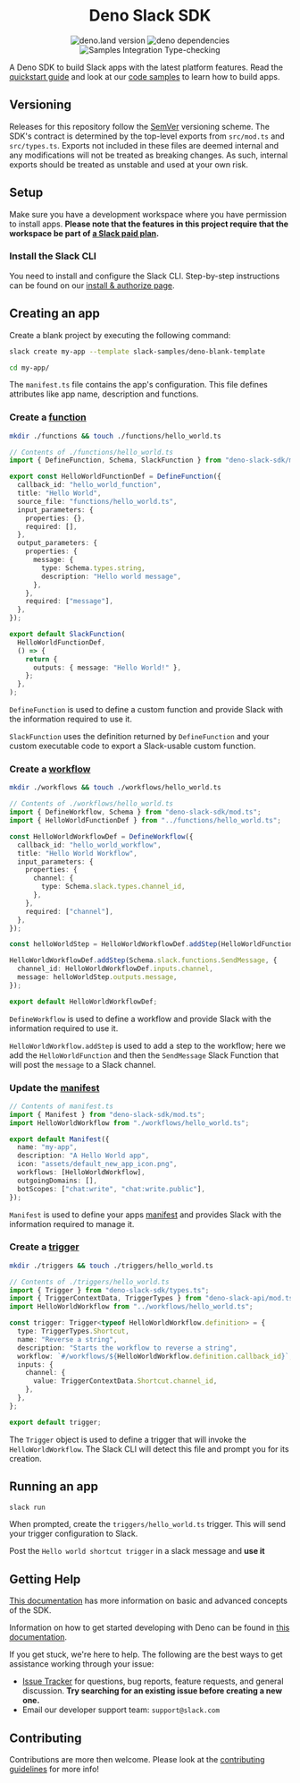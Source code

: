 <h1 align="center">
  Deno Slack SDK
  <br>
</h1>

<p align="center">
    <img alt="deno.land version" src="https://img.shields.io/endpoint?url=https%3A%2F%2Fdeno-visualizer.danopia.net%2Fshields%2Flatest-version%2Fx%2Fdeno_slack_sdk%2Fmod.ts">
    <img alt="deno dependencies" src="https://img.shields.io/endpoint?url=https%3A%2F%2Fdeno-visualizer.danopia.net%2Fshields%2Fupdates%2Fx%2Fdeno_slack_sdk%2Fmod.ts">
    <img alt="Samples Integration Type-checking" src="https://github.com/slackapi/deno-slack-sdk/workflows/Samples%20Integration%20Type-checking/badge.svg">
  </a>
</p>

A Deno SDK to build Slack apps with the latest platform features. Read the
[quickstart guide](https://api.slack.com/automation/quickstart) and look at our
[code samples](https://api.slack.com/automation/samples) to learn how to build
apps.

## Versioning

Releases for this repository follow the [SemVer](https://semver.org/) versioning
scheme. The SDK's contract is determined by the top-level exports from
`src/mod.ts` and `src/types.ts`. Exports not included in these files are deemed
internal and any modifications will not be treated as breaking changes. As such,
internal exports should be treated as unstable and used at your own risk.

## Setup

Make sure you have a development workspace where you have permission to install
apps. **Please note that the features in this project require that the workspace
be part of [a Slack paid plan](https://slack.com/pricing).**

### Install the Slack CLI

You need to install and configure the Slack CLI. Step-by-step instructions can
be found on our
[install & authorize page](https://api.slack.com/automation/cli/install).

## Creating an app

Create a blank project by executing the following command:

```zsh
slack create my-app --template slack-samples/deno-blank-template

cd my-app/
```

The `manifest.ts` file contains the app's configuration. This file defines
attributes like app name, description and functions.

### Create a [function](https://api.slack.com/automation/functions/custom)

```zsh
mkdir ./functions && touch ./functions/hello_world.ts
```

```ts
// Contents of ./functions/hello_world.ts
import { DefineFunction, Schema, SlackFunction } from "deno-slack-sdk/mod.ts";

export const HelloWorldFunctionDef = DefineFunction({
  callback_id: "hello_world_function",
  title: "Hello World",
  source_file: "functions/hello_world.ts",
  input_parameters: {
    properties: {},
    required: [],
  },
  output_parameters: {
    properties: {
      message: {
        type: Schema.types.string,
        description: "Hello world message",
      },
    },
    required: ["message"],
  },
});

export default SlackFunction(
  HelloWorldFunctionDef,
  () => {
    return {
      outputs: { message: "Hello World!" },
    };
  },
);
```

`DefineFunction` is used to define a custom function and provide Slack with the
information required to use it.

`SlackFunction` uses the definition returned by `DefineFunction` and your custom
executable code to export a Slack-usable custom function.

### Create a [workflow](https://api.slack.com/automation/workflows)

```zsh
mkdir ./workflows && touch ./workflows/hello_world.ts
```

```ts
// Contents of ./workflows/hello_world.ts
import { DefineWorkflow, Schema } from "deno-slack-sdk/mod.ts";
import { HelloWorldFunctionDef } from "../functions/hello_world.ts";

const HelloWorldWorkflowDef = DefineWorkflow({
  callback_id: "hello_world_workflow",
  title: "Hello World Workflow",
  input_parameters: {
    properties: {
      channel: {
        type: Schema.slack.types.channel_id,
      },
    },
    required: ["channel"],
  },
});

const helloWorldStep = HelloWorldWorkflowDef.addStep(HelloWorldFunctionDef, {});

HelloWorldWorkflowDef.addStep(Schema.slack.functions.SendMessage, {
  channel_id: HelloWorldWorkflowDef.inputs.channel,
  message: helloWorldStep.outputs.message,
});

export default HelloWorldWorkflowDef;
```

`DefineWorkflow` is used to define a workflow and provide Slack with the
information required to use it.

`HelloWorldWorkflow.addStep` is used to add a step to the workflow; here we add
the `HelloWorldFunction` and then the `SendMessage` Slack Function that will
post the `message` to a Slack channel.

### Update the [manifest](https://api.slack.com/automation/manifest)

```ts
// Contents of manifest.ts
import { Manifest } from "deno-slack-sdk/mod.ts";
import HelloWorldWorkflow from "./workflows/hello_world.ts";

export default Manifest({
  name: "my-app",
  description: "A Hello World app",
  icon: "assets/default_new_app_icon.png",
  workflows: [HelloWorldWorkflow],
  outgoingDomains: [],
  botScopes: ["chat:write", "chat:write.public"],
});
```

`Manifest` is used to define your apps
[manifest](https://api.slack.com/automation/manifest) and provides Slack with
the information required to manage it.

### Create a [trigger](https://api.slack.com/automation/triggers)

```zsh
mkdir ./triggers && touch ./triggers/hello_world.ts
```

```ts
// Contents of ./triggers/hello_world.ts
import { Trigger } from "deno-slack-sdk/types.ts";
import { TriggerContextData, TriggerTypes } from "deno-slack-api/mod.ts";
import HelloWorldWorkflow from "../workflows/hello_world.ts";

const trigger: Trigger<typeof HelloWorldWorkflow.definition> = {
  type: TriggerTypes.Shortcut,
  name: "Reverse a string",
  description: "Starts the workflow to reverse a string",
  workflow: `#/workflows/${HelloWorldWorkflow.definition.callback_id}`,
  inputs: {
    channel: {
      value: TriggerContextData.Shortcut.channel_id,
    },
  },
};

export default trigger;
```

The `Trigger` object is used to define a trigger that will invoke the
`HelloWorldWorkflow`. The Slack CLI will detect this file and prompt you for its
creation.

## Running an app

```zsh
slack run
```

When prompted, create the `triggers/hello_world.ts` trigger. This will send your
trigger configuration to Slack.

Post the `Hello world shortcut trigger` in a slack message and **use it**

## Getting Help

[This documentation](https://api.slack.com/automation) has more information on
basic and advanced concepts of the SDK.

Information on how to get started developing with Deno can be found in
[this documentation](https://api.slack.com/automation/deno/develop).

If you get stuck, we're here to help. The following are the best ways to get
assistance working through your issue:

- [Issue Tracker](https://github.com/slackapi/deno-slack-sdk/issues?q=is%3Aissue)
  for questions, bug reports, feature requests, and general discussion. **Try
  searching for an existing issue before creating a new one.**
- Email our developer support team: `support@slack.com`

## Contributing

Contributions are more then welcome. Please look at the
[contributing guidelines](https://github.com/slackapi/deno-slack-sdk/blob/.github/CONTRIBUTING.md) for more info!
